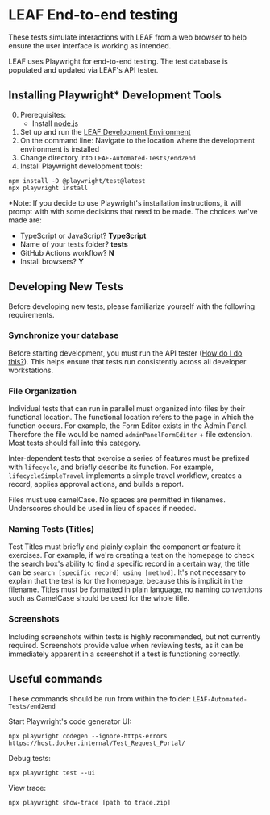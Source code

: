 # LEAF End-to-end testing

These tests simulate interactions with LEAF from a web browser to help ensure the user interface is working as intended.

LEAF uses Playwright for end-to-end testing. The test database is populated and updated via LEAF's API tester.

## Installing Playwright* Development Tools

0. Prerequisites: 
    - Install [node.js](https://nodejs.org/en)
1. Set up and run the [LEAF Development Environment](https://github.com/department-of-veterans-affairs/LEAF/blob/master/docs/InstallationConfiguration.md)
3. On the command line: Navigate to the location where the development environment is installed
4. Change directory into `LEAF-Automated-Tests/end2end`
5. Install Playwright development tools:
```
npm install -D @playwright/test@latest
npx playwright install
```

*Note: If you decide to use Playwright's installation instructions, it will prompt with with some decisions that need to be made. The choices we've made are:
  - TypeScript or JavaScript? **TypeScript**
  - Name of your tests folder? **tests**
  - GitHub Actions workflow? **N**
  - Install browsers? **Y**

## Developing New Tests

Before developing new tests, please familiarize yourself with the following requirements.

### Synchronize your database

Before starting development, you must run the API tester ([How do I do this?](../README.md#running-tests)). This helps ensure that tests run consistently across all developer workstations.

### File Organization

Individual tests that can run in parallel must organized into files by their functional location. The functional location refers to the page in which the function occurs. For example, the Form Editor exists in the Admin Panel. Therefore the file would be named `adminPanelFormEditor` + file extension. Most tests should fall into this category.

Inter-dependent tests that exercise a series of features must be prefixed with `lifecycle`, and briefly describe its function. For example, `lifecycleSimpleTravel` implements a simple travel workflow, creates a record, applies approval actions, and builds a report.

Files must use camelCase. No spaces are permitted in filenames. Underscores should be used in lieu of spaces if needed.

### Naming Tests (Titles)

Test Titles must briefly and plainly explain the component or feature it exercises. For example, if we're creating a test on the homepage to check the search box's ability to find a specific record in a certain way, the title can be `search [specific record] using [method]`. It's not necessary to explain that the test is for the homepage, because this is implicit in the filename. Titles must be formatted in plain language, no naming conventions such as CamelCase should be used for the whole title.

### Screenshots

Including screenshots within tests is highly recommended, but not currently required. Screenshots provide value when reviewing tests, as it can be immediately apparent in a screenshot if a test is functioning correctly.


## Useful commands

These commands should be run from within the folder: `LEAF-Automated-Tests/end2end`

Start Playwright's code generator UI:
```
npx playwright codegen --ignore-https-errors https://host.docker.internal/Test_Request_Portal/
```

Debug tests:
```
npx playwright test --ui
```

View trace:
```
npx playwright show-trace [path to trace.zip]
```